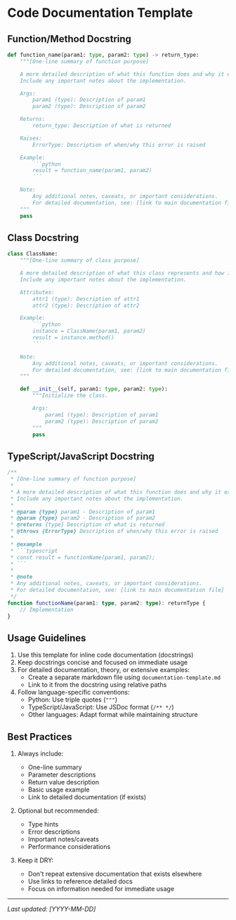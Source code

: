 # Code Documentation Template

## Function/Method Docstring

```python
def function_name(param1: type, param2: type) -> return_type:
    """[One-line summary of function purpose]

    A more detailed description of what this function does and why it exists.
    Include any important notes about the implementation.

    Args:
        param1 (type): Description of param1
        param2 (type): Description of param2

    Returns:
        return_type: Description of what is returned

    Raises:
        ErrorType: Description of when/why this error is raised

    Example:
        ```python
        result = function_name(param1, param2)
        ```

    Note:
        Any additional notes, caveats, or important considerations.
        For detailed documentation, see: [link to main documentation file]
    """
    pass
```

## Class Docstring

```python
class ClassName:
    """[One-line summary of class purpose]

    A more detailed description of what this class represents and how it should be used.
    Include any important notes about the implementation.

    Attributes:
        attr1 (type): Description of attr1
        attr2 (type): Description of attr2

    Example:
        ```python
        instance = ClassName(param1, param2)
        result = instance.method()
        ```

    Note:
        Any additional notes, caveats, or important considerations.
        For detailed documentation, see: [link to main documentation file]
    """

    def __init__(self, param1: type, param2: type):
        """Initialize the class.

        Args:
            param1 (type): Description of param1
            param2 (type): Description of param2
        """
        pass
```

## TypeScript/JavaScript Docstring

```typescript
/**
 * [One-line summary of function purpose]
 * 
 * A more detailed description of what this function does and why it exists.
 * Include any important notes about the implementation.
 * 
 * @param {type} param1 - Description of param1
 * @param {type} param2 - Description of param2
 * @returns {type} Description of what is returned
 * @throws {ErrorType} Description of when/why this error is raised
 * 
 * @example
 * ```typescript
 * const result = functionName(param1, param2);
 * ```
 * 
 * @note
 * Any additional notes, caveats, or important considerations.
 * For detailed documentation, see: [link to main documentation file]
 */
function functionName(param1: type, param2: type): returnType {
    // Implementation
}
```

## Usage Guidelines

1. Use this template for inline code documentation (docstrings)
2. Keep docstrings concise and focused on immediate usage
3. For detailed documentation, theory, or extensive examples:
   - Create a separate markdown file using `documentation-template.md`
   - Link to it from the docstring using relative paths
4. Follow language-specific conventions:
   - Python: Use triple quotes (`"""`)
   - TypeScript/JavaScript: Use JSDoc format (`/** */`)
   - Other languages: Adapt format while maintaining structure

## Best Practices

1. Always include:
   - One-line summary
   - Parameter descriptions
   - Return value description
   - Basic usage example
   - Link to detailed documentation (if exists)

2. Optional but recommended:
   - Type hints
   - Error descriptions
   - Important notes/caveats
   - Performance considerations

3. Keep it DRY:
   - Don't repeat extensive documentation that exists elsewhere
   - Use links to reference detailed docs
   - Focus on information needed for immediate usage

---
*Last updated: [YYYY-MM-DD]* 
